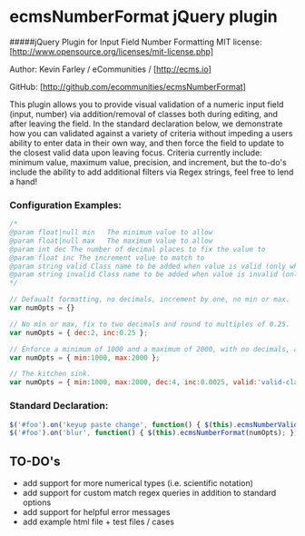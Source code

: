 # ecmsNumberFormat jQuery plugin
#####jQuery Plugin for Input Field Number Formatting
MIT license: [http://www.opensource.org/licenses/mit-license.php]

Author: Kevin Farley / eCommunities / [http://ecms.io]

GitHub: [http://github.com/ecommunities/ecmsNumberFormat]

This plugin allows you to provide visual validation of a numeric input field (input, number) via addition/removal of classes both during editing, and after leaving the field.  In the standard declaration below, we 
demonstrate how you can validated against a variety of criteria without impeding a users ability to enter data in their own way, and then force the field to update to the closest valid data upon leaving focus.  Criteria 
currently include: minimum value, maximum value, precision, and increment, but the to-do's include the ability to add additional filters via Regex strings, feel free to lend a hand!

### Configuration Examples:
```javascript
/*
@param float|null min	The minimum value to allow
@param float|null max	The maximum value to allow
@param int dec The number of decimal places to fix the value to
@param float inc The increment value to match to 
@param string valid Class name to be added when value is valid (only while field has focus)
@param string invalid Class name to be added when value is invalid (only while field has focus)
*/

// Defaualt formatting, no decimals, increment by one, no min or max.
var numOpts = {}					

// No min or max, fix to two decimals and round to multiples of 0.25.	
var numOpts = { dec:2, inc:0.25 };

// Enforce a minimum of 1000 and a maximum of 2000, with no decimals, and increment by one.
var numOpts = { min:1000, max:2000 };

// The kitchen sink.
var numOpts = { min:1000, max:2000, dec:4, inc:0.0025, valid:'valid-class', invalid:'invalid-class' };
```

### Standard Declaration:
```javascript
$('#foo').on('keyup paste change', function() { $(this).ecmsNumberValidate(numOpts); });
$('#foo').on('blur', function() { $(this).ecmsNumberFormat(numOpts); }).blur();
```

## TO-DO's

- add support for more numerical types (i.e. scientific notation)
- add support for custom match regex queries in addition to standard options
- add support for helpful error messages
- add example html file + test files / cases
